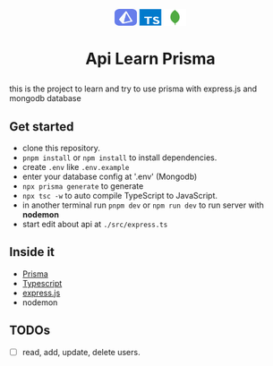 <p align="center">
<img height="30" width="40" src="https://github.com/tandpfun/skill-icons/raw/main/icons/Prisma.svg" alt="prisma">
<img height="30" width="40" src="https://github.com/Arikato111/Arikato111/raw/main/icons/typescript-original.svg" alt="typescript">
<img height="30" width="40" src="https://github.com/Arikato111/Arikato111/raw/main/icons/mongodb-plain.svg" alt="mongodb">
</p>

# <p align="center">Api Learn Prisma</p>

this is the project to learn and try to use prisma with express.js and mongodb database

## Get started

- clone this repository.
- `pnpm install` or `npm install` to install dependencies.
- create `.env` like `.env.example`
- enter your database config at '.env' (Mongodb)
- `npx prisma generate` to generate
- `npx tsc -w` to auto compile TypeScript to JavaScript. 
- in another terminal run `pnpm dev` or `npm run dev` to run server with **nodemon**
- start edit about api at `./src/express.ts`

## Inside it

- [Prisma](https://www.prisma.io/)
- [Typescript](https://www.typescriptlang.org/)
- [express.js](https://expressjs.com/)
- nodemon

## TODOs

- [ ] read, add, update, delete users.

